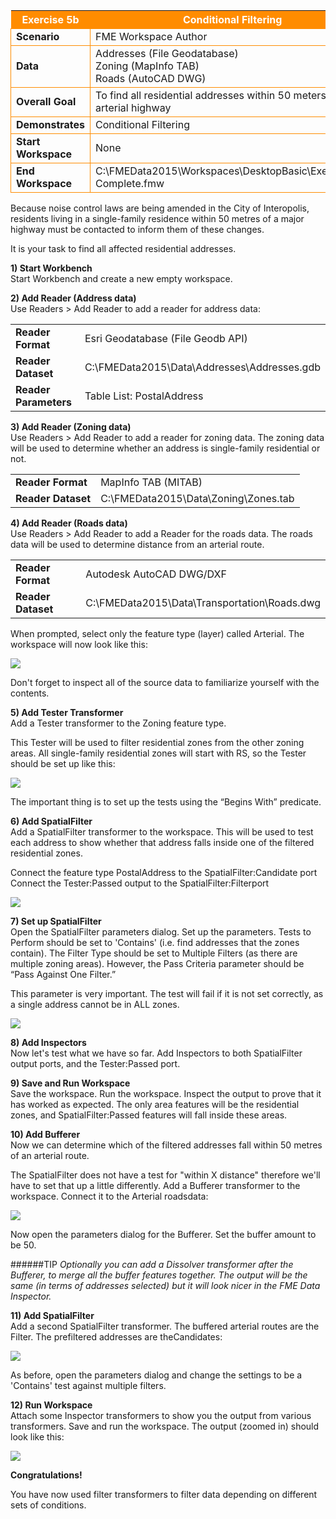<table style="border-spacing: 0px">
<tr>
<th style="background-color:darkorange;color:white">Exercise 5b</th>
<th style="background-color:darkorange;color:white">Conditional Filtering</th>
</tr>

<tr>
<td style="border: 1px solid darkorange; font-weight: bold">Scenario</td>
<td style="border: 1px solid darkorange">FME Workspace Author</td>
</tr>

<tr>
<td style="border: 1px solid darkorange; font-weight: bold">Data</td>
<td style="border: 1px solid darkorange">Addresses (File Geodatabase)<br>Zoning (MapInfo TAB)<br>Roads (AutoCAD DWG)</td>
</tr>

<tr>
<td style="border: 1px solid darkorange; font-weight: bold">Overall Goal</td>
<td style="border: 1px solid darkorange">To find all residential addresses within 50 meters of an arterial highway</td>
</tr>

<tr>
<td style="border: 1px solid darkorange; font-weight: bold">Demonstrates</td>
<td style="border: 1px solid darkorange">Conditional Filtering</td>
</tr>

<tr>
<td style="border: 1px solid darkorange; font-weight: bold">Start Workspace</td>
<td style="border: 1px solid darkorange">None</td>
</tr>

<tr>
<td style="border: 1px solid darkorange; font-weight: bold">End Workspace</td>
<td style="border: 1px solid darkorange">C:\FMEData2015\Workspaces\DesktopBasic\Exercise5b-Complete.fmw</td>
</tr>

</table>

Because noise control laws are being amended in the City of Interopolis, residents living in a single-family residence within 50 metres of a major highway must be contacted to inform them of these changes.

It is your task to find all affected residential addresses.

**1) Start Workbench**
<br>Start Workbench and create a new empty workspace.


**2) Add Reader (Address data)**
<br>Use Readers > Add Reader to add a reader for address data:

<table style="border: 0px">

<tr>
<td style="font-weight: bold">Reader Format</td>
<td style="">Esri Geodatabase (File Geodb API)</td>
</tr>

<tr>
<td style="font-weight: bold">Reader Dataset</td>
<td style="">C:\FMEData2015\Data\Addresses\Addresses.gdb</td>
</tr>

<tr>
<td style="font-weight: bold">Reader Parameters</td>
<td style="">Table List: PostalAddress</td>
</tr>

</table>


**3) Add Reader (Zoning data)**
<br>Use Readers > Add Reader to add a reader for zoning data. The zoning data will be used to determine whether an address is single-family residential or not.

<table style="border: 0px">

<tr>
<td style="font-weight: bold">Reader Format</td>
<td style="">MapInfo TAB (MITAB)</td>
</tr>

<tr>
<td style="font-weight: bold">Reader Dataset</td>
<td style="">C:\FMEData2015\Data\Zoning\Zones.tab</td>
</tr>

</table>


**4) Add Reader (Roads data)**
<br>Use Readers > Add Reader to add a Reader for the roads data. The roads data will be used to determine distance from an arterial route.

<table style="border: 0px">

<tr>
<td style="font-weight: bold">Reader Format</td>
<td style="">Autodesk AutoCAD DWG/DXF</td>
</tr>

<tr>
<td style="font-weight: bold">Reader Dataset</td>
<td style="">C:\FMEData2015\Data\Transportation\Roads.dwg</td>
</tr>

</table>

When prompted, select only the feature type (layer) called Arterial. The workspace will now look like this:

![](https://raw.githubusercontent.com/FMEEvangelist/FME-Desktop-Basic-Training-Manual-Images/master/Img5.62.ReaderFeatureTypes.jpg)

Don't forget to inspect all of the source data to familiarize yourself with the contents.


**5) Add Tester Transformer**
<br>Add a Tester transformer to the Zoning feature type.

This Tester will be used to filter residential zones from the other zoning areas.
All single-family residential zones will start with RS, so the Tester should be set up like this:

![](https://raw.githubusercontent.com/FMEEvangelist/FME-Desktop-Basic-Training-Manual-Images/master/Img5.63.TesterParametersDialog.jpg)

The important thing is to set up the tests using the “Begins With” predicate.


**6) Add SpatialFilter**
<br>Add a SpatialFilter transformer to the workspace. This will be used to test each address to show whether that address falls inside one of the filtered residential zones.

Connect the feature type PostalAddress to the SpatialFilter:Candidate port
Connect the Tester:Passed output to the SpatialFilter:Filterport

![](https://raw.githubusercontent.com/FMEEvangelist/FME-Desktop-Basic-Training-Manual-Images/master/Img5.64.WorkspaceWithTester.jpg)


**7) Set up SpatialFilter**
<br>Open the SpatialFilter parameters dialog. Set up the parameters.
Tests to Perform should be set to 'Contains' (i.e. find addresses that the zones contain). The Filter Type should be set to Multiple Filters (as there are multiple zoning areas). However, the Pass Criteria parameter should be “Pass Against One Filter.”

This parameter is very important. The test will fail if it is not set correctly, as a single address cannot be in ALL zones.

![](https://raw.githubusercontent.com/FMEEvangelist/FME-Desktop-Basic-Training-Manual-Images/master/Img5.66.SpatialFilterParametersDialog.jpg)


**8) Add Inspectors**
<br>Now let's test what we have so far. Add Inspectors to both SpatialFilter output ports, and the Tester:Passed port.


**9) Save and Run Workspace**
<br>Save the workspace. Run the workspace. Inspect the output to prove that it has worked as expected. The only area features will be the residential zones, and SpatialFilter:Passed features will fall inside these areas.


**10) Add Bufferer**
<br>Now we can determine which of the filtered addresses fall within 50 metres of an arterial route.

The SpatialFilter does not have a test for "within X distance" therefore we'll have to set that up a little differently. Add a Bufferer transformer to the workspace. Connect it to the Arterial roadsdata:

![](https://raw.githubusercontent.com/FMEEvangelist/FME-Desktop-Basic-Training-Manual-Images/master/Img5.65.BuffererInWorkspace.jpg)

Now open the parameters dialog for the Bufferer. Set the buffer amount to be 50.


######TIP
*Optionally you can add a Dissolver transformer after the Bufferer, to merge all the buffer features together. The output will be the same (in terms of addresses
selected) but it will look nicer in the FME Data Inspector.*


**11) Add SpatialFilter**
<br>Add a second SpatialFilter transformer. The buffered arterial routes are the Filter. The prefiltered addresses are theCandidates:

![](https://raw.githubusercontent.com/FMEEvangelist/FME-Desktop-Basic-Training-Manual-Images/master/Img5.67.SpatialFilterTransformersInWorkspace.jpg)

As before, open the parameters dialog and change the settings to be a 'Contains' test against multiple filters.


**12) Run Workspace**
<br>Attach some Inspector transformers to show you the output from various transformers. Save and run the workspace. The output (zoomed in) should look like this:

![](https://raw.githubusercontent.com/FMEEvangelist/FME-Desktop-Basic-Training-Manual-Images/master/Img5.68.DataInspectorDataView.jpg)


**Congratulations!**

You have now used filter transformers to filter data depending on different sets of conditions.